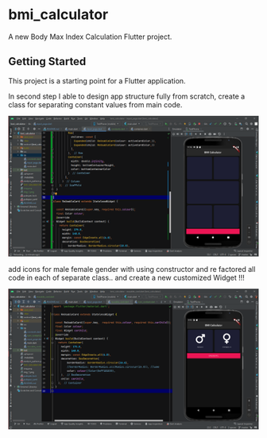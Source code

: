 # bmi_calculator

A new Body Max Index Calculation Flutter project.

## Getting Started

This project is a starting point for a Flutter application.

In second step I able to design app structure fully from scratch, create a class for separating constant values from main code. 

![img_3.png](img_3.png)


add icons for male female gender with using constructor and re factored all code in each of separate class.. and create a new customized Widget !!!


![img_1.png](img_1.png)
